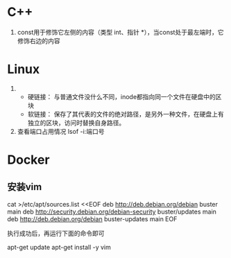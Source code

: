# C++
1. const用于修饰它左侧的内容（类型 int、指针 *），当const处于最左端时，它修饰右边的内容
# Linux
1. - 硬链接： 与普通文件没什么不同，inode都指向同一个文件在硬盘中的区块
   - 软链接： 保存了其代表的文件的绝对路径，是另外一种文件，在硬盘上有独立的区块，访问时替换自身路径。
2. 查看端口占用情况  lsof -i:端口号 
   
# Docker
## 安装vim
cat >/etc/apt/sources.list <<EOF
deb http://deb.debian.org/debian buster main
deb http://security.debian.org/debian-security buster/updates main
deb http://deb.debian.org/debian buster-updates main
EOF

执行成功后，再运行下面的命令即可

apt-get update
apt-get install -y vim

